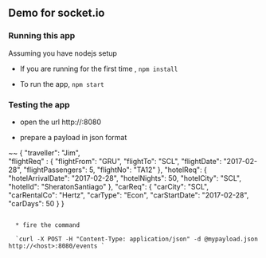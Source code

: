 ## Demo for socket.io

### Running this app

Assuming you have nodejs setup

  * If you are running for the first time , `npm install` 

  * To run the app, `npm start`

### Testing the app

  * open the url http://<hostname>:8080

  * prepare a payload in json format

~~
 { 
  "traveller": "Jim",  
  "flightReq" : 
   { "flightFrom": "GRU",
     "flightTo": "SCL",
     "flightDate": "2017-02-28",
     "flightPassengers": 5,
     "flightNo": "TA12" },
  "hotelReq": 
   { "hotelArrivalDate": "2017-02-28",
     "hotelNights": 50,
     "hotelCity": "SCL",
     "hotelId": "SheratonSantiago" },
  "carReq": 
   { "carCity": "SCL",
     "carRentalCo": "Hertz",
     "carType": "Econ",
     "carStartDate": "2017-02-28",
     "carDays": 50 } 
}
~~~

  * fire the command 

  `curl -X POST -H "Content-Type: application/json" -d @mypayload.json http://<host>:8080/events `

